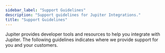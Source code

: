 ```yaml
---
sidebar_label: "Support Guidelines"
description: "Support guidelines for Jupiter Integrations."
title: "Support Guidelines"
---
```


<head>
    <title>Support Guidelines</title>
    <meta name="twitter:card" content="summary" />
</head>

Jupiter provides developer tools and resources to help you integrate with Jupiter. The following guidelines indicates where we provide support for you and your customers.